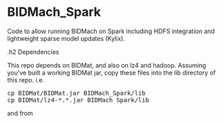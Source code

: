 # BIDMach_Spark
Code to allow running BIDMach on Spark including HDFS integration and lightweight sparse model updates (Kylix). 

.h2 Dependencies

This repo depends on BIDMat, and also on lz4 and hadoop. Assuming you've built a working BIDMat jar, copy these files into the lib directory of this repo. i.e.

<pre>cp BIDMat/BIDMat.jar BIDMach_Spark/lib
cp BIDMat/lz4-*.*.jar BIDMach_Spark/lib</pre>

and from
